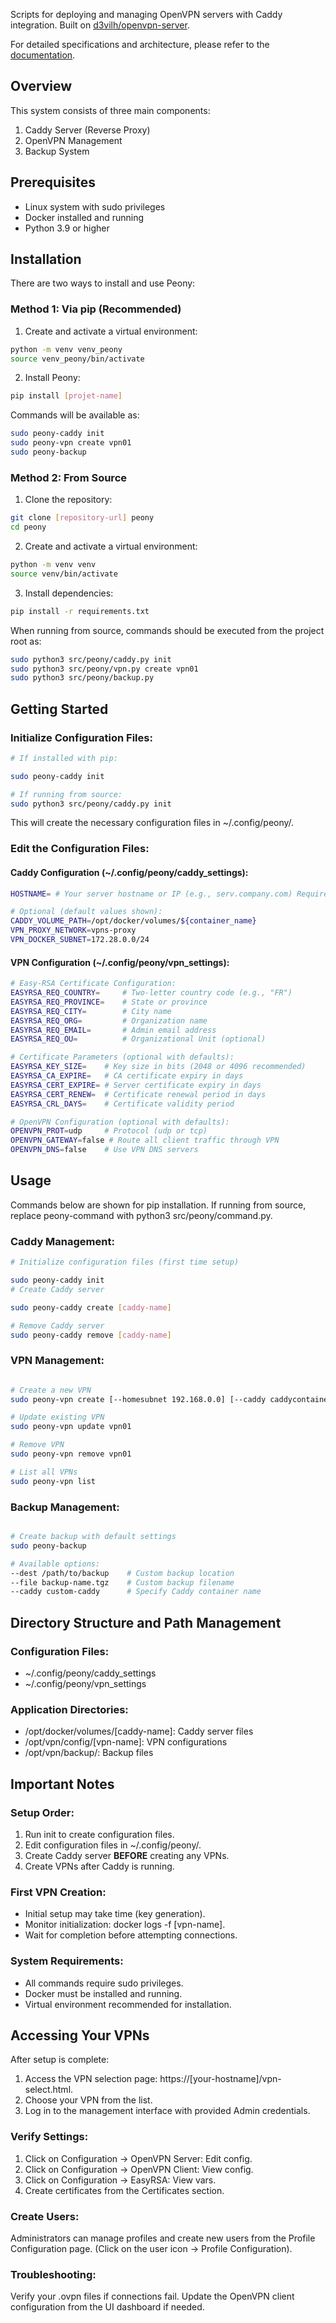 Scripts for deploying and managing OpenVPN servers with Caddy integration. Built on [d3vilh/openvpn-server](https://github.com/d3vilh/openvpn-server).

For detailed specifications and architecture, please refer to the [documentation](https://docs.google.com/document/d/1sQOw4j7yWPoopRipE6pQS8Y7TJhqU4xim82za_FugUA/).

## Overview

This system consists of three main components:
1. Caddy Server (Reverse Proxy)
2. OpenVPN Management
3. Backup System

## Prerequisites
- Linux system with sudo privileges
- Docker installed and running
- Python 3.9 or higher

## Installation

There are two ways to install and use Peony:

### Method 1: Via pip (Recommended)

1. Create and activate a virtual environment:
```bash
python -m venv venv_peony
source venv_peony/bin/activate
```

2. Install Peony:
```bash
pip install [projet-name]
```

Commands will be available as:
```bash
sudo peony-caddy init
sudo peony-vpn create vpn01
sudo peony-backup
```

### Method 2: From Source

1. Clone the repository:
```bash
git clone [repository-url] peony
cd peony
```

2. Create and activate a virtual environment:
```bash
python -m venv venv
source venv/bin/activate
```

3. Install dependencies:
```bash
pip install -r requirements.txt
```

When running from source, commands should be executed from the project root as:
```bash
sudo python3 src/peony/caddy.py init
sudo python3 src/peony/vpn.py create vpn01
sudo python3 src/peony/backup.py
```
## Getting Started

### Initialize Configuration Files:
```bash
# If installed with pip:

sudo peony-caddy init
```
```bash
# If running from source:
sudo python3 src/peony/caddy.py init
```

This will create the necessary configuration files in ~/.config/peony/.

### Edit the Configuration Files:

#### Caddy Configuration (~/.config/peony/caddy_settings):
```bash
HOSTNAME= # Your server hostname or IP (e.g., serv.company.com) Required:

# Optional (default values shown):
CADDY_VOLUME_PATH=/opt/docker/volumes/${container_name}
VPN_PROXY_NETWORK=vpns-proxy
VPN_DOCKER_SUBNET=172.28.0.0/24
```

#### VPN Configuration (~/.config/peony/vpn_settings):
```bash
# Easy-RSA Certificate Configuration:
EASYRSA_REQ_COUNTRY=     # Two-letter country code (e.g., "FR")
EASYRSA_REQ_PROVINCE=    # State or province
EASYRSA_REQ_CITY=        # City name
EASYRSA_REQ_ORG=         # Organization name
EASYRSA_REQ_EMAIL=       # Admin email address
EASYRSA_REQ_OU=          # Organizational Unit (optional)

# Certificate Parameters (optional with defaults):
EASYRSA_KEY_SIZE=    # Key size in bits (2048 or 4096 recommended)
EASYRSA_CA_EXPIRE=   # CA certificate expiry in days
EASYRSA_CERT_EXPIRE= # Server certificate expiry in days
EASYRSA_CERT_RENEW=  # Certificate renewal period in days
EASYRSA_CRL_DAYS=    # Certificate validity period

# OpenVPN Configuration (optional with defaults):
OPENVPN_PROT=udp     # Protocol (udp or tcp)
OPENVPN_GATEWAY=false # Route all client traffic through VPN
OPENVPN_DNS=false    # Use VPN DNS servers
```

## Usage

Commands below are shown for pip installation. If running from source, replace peony-command with python3 src/peony/command.py.

### Caddy Management:
```bash
# Initialize configuration files (first time setup)

sudo peony-caddy init
# Create Caddy server

sudo peony-caddy create [caddy-name]

# Remove Caddy server
sudo peony-caddy remove [caddy-name]
```

### VPN Management:
```bash

# Create a new VPN
sudo peony-vpn create [--homesubnet 192.168.0.0] [--caddy caddycontainer] vpn01

# Update existing VPN
sudo peony-vpn update vpn01

# Remove VPN
sudo peony-vpn remove vpn01

# List all VPNs
sudo peony-vpn list
```


### Backup Management:
```bash

# Create backup with default settings
sudo peony-backup

# Available options:
--dest /path/to/backup    # Custom backup location
--file backup-name.tgz    # Custom backup filename
--caddy custom-caddy      # Specify Caddy container name
```

## Directory Structure and Path Management

### Configuration Files:
- ~/.config/peony/caddy_settings
- ~/.config/peony/vpn_settings

### Application Directories:
- /opt/docker/volumes/[caddy-name]: Caddy server files
- /opt/vpn/config/[vpn-name]: VPN configurations
- /opt/vpn/backup/: Backup files

## Important Notes

### Setup Order:
1. Run init to create configuration files.
2. Edit configuration files in ~/.config/peony/.
3. Create Caddy server **BEFORE** creating any VPNs.
4. Create VPNs after Caddy is running.

### First VPN Creation:
- Initial setup may take time (key generation).
- Monitor initialization: docker logs -f [vpn-name].
- Wait for completion before attempting connections.

### System Requirements:
- All commands require sudo privileges.
- Docker must be installed and running.
- Virtual environment recommended for installation.

## Accessing Your VPNs

After setup is complete:
1. Access the VPN selection page: https://[your-hostname]/vpn-select.html.
2. Choose your VPN from the list.
3. Log in to the management interface with provided Admin credentials.

### Verify Settings:
1. Click on Configuration → OpenVPN Server: Edit config.
2. Click on Configuration → OpenVPN Client: View config.
3. Click on Configuration → EasyRSA: View vars.
4. Create certificates from the Certificates section.

### Create Users:
Administrators can manage profiles and create new users from the Profile Configuration page.
(Click on the user icon → Profile Configuration).

### Troubleshooting:
Verify your .ovpn files if connections fail. Update the OpenVPN client configuration from the UI dashboard if needed.